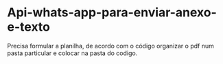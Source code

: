 # Api-whats-app-para-enviar-anexo-e-texto
Precisa formular a planilha, de acordo com o código organizar o pdf num pasta particular e colocar na pasta do codigo. 
